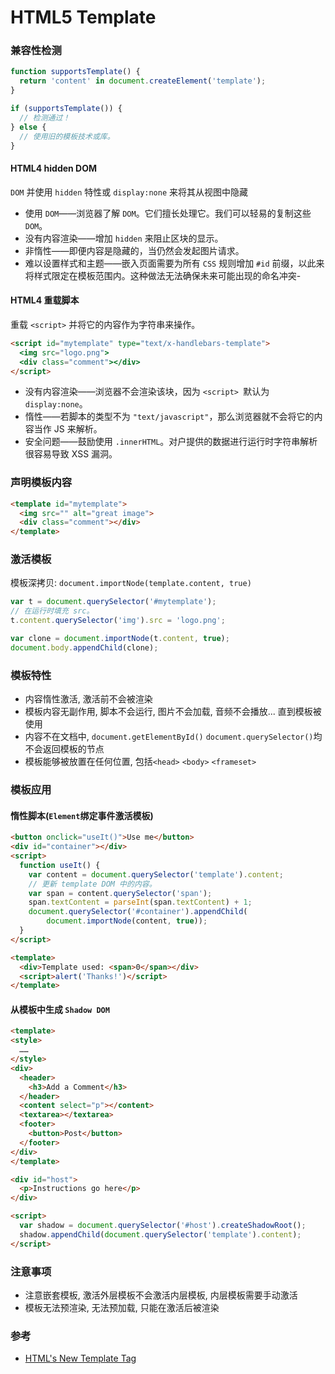 HTML5 Template
===
### 兼容性检测
```javascript
function supportsTemplate() {
  return 'content' in document.createElement('template');
}

if (supportsTemplate()) {
  // 检测通过！
} else {
  // 使用旧的模板技术或库。
}
```

#### HTML4 hidden DOM 
`DOM` 并使用 `hidden` 特性或 `display:none` 来将其从视图中隐藏

- 使用 `DOM`——浏览器了解 `DOM`。它们擅长处理它。我们可以轻易的复制这些 `DOM`。
- 没有内容渲染——增加 `hidden` 来阻止区块的显示。
- 非惰性——即便内容是隐藏的，当仍然会发起图片请求。
- 难以设置样式和主题——嵌入页面需要为所有 `CSS` 规则增加 `#id` 前缀，以此来将样式限定在模板范围内。这种做法无法确保未来可能出现的命名冲突- 

#### HTML4 重载脚本
重载 `<script>` 并将它的内容作为字符串来操作。 
```html
<script id="mytemplate" type="text/x-handlebars-template">
  <img src="logo.png">
  <div class="comment"></div>
</script>
```

- 没有内容渲染——浏览器不会渲染该块，因为 `<script> `默认为 `display:none`。
- 惰性——若脚本的类型不为 `"text/javascript"`，那么浏览器就不会将它的内容当作 JS 来解析。
- 安全问题——鼓励使用 `.innerHTML`。对户提供的数据进行运行时字符串解析很容易导致 XSS 漏洞。


### 声明模板内容
```html
<template id="mytemplate">
  <img src="" alt="great image">
  <div class="comment"></div>
</template>
```

### 激活模板
模板深拷贝: `document.importNode(template.content, true)`
```javascript
var t = document.querySelector('#mytemplate');
// 在运行时填充 src。
t.content.querySelector('img').src = 'logo.png';

var clone = document.importNode(t.content, true);
document.body.appendChild(clone);
```

### 模板特性
- 内容惰性激活, 激活前不会被渲染
- 模板内容无副作用, 脚本不会运行, 图片不会加载, 音频不会播放... 直到模板被使用
- 内容不在文档中, `document.getElementById()` `document.querySelector()`均不会返回模板的节点
- 模板能够被放置在任何位置, 包括`<head>` `<body>` `<frameset>`

### 模板应用
#### 惰性脚本(`Element`绑定事件激活模板)
```html
<button onclick="useIt()">Use me</button>
<div id="container"></div>
<script>
  function useIt() {
    var content = document.querySelector('template').content;
    // 更新 template DOM 中的内容。
    var span = content.querySelector('span');
    span.textContent = parseInt(span.textContent) + 1;
    document.querySelector('#container').appendChild(
        document.importNode(content, true));
  }
</script>

<template>
  <div>Template used: <span>0</span></div>
  <script>alert('Thanks!')</script>
</template>
```

#### 从模板中生成 `Shadow DOM`

```html
<template>
<style>
  ……
</style>
<div>
  <header>
    <h3>Add a Comment</h3>
  </header>
  <content select="p"></content>
  <textarea></textarea>
  <footer>
    <button>Post</button>
  </footer>
</div>
</template>

<div id="host">
  <p>Instructions go here</p>
</div>

<script>
  var shadow = document.querySelector('#host').createShadowRoot();
  shadow.appendChild(document.querySelector('template').content);
</script>
```

### 注意事项
- 注意嵌套模板, 激活外层模板不会激活内层模板, 内层模板需要手动激活
- 模板无法预渲染, 无法预加载, 只能在激活后被渲染

### 参考
- [HTML's New Template Tag](http://www.html5rocks.com/zh/tutorials/webcomponents/template/)